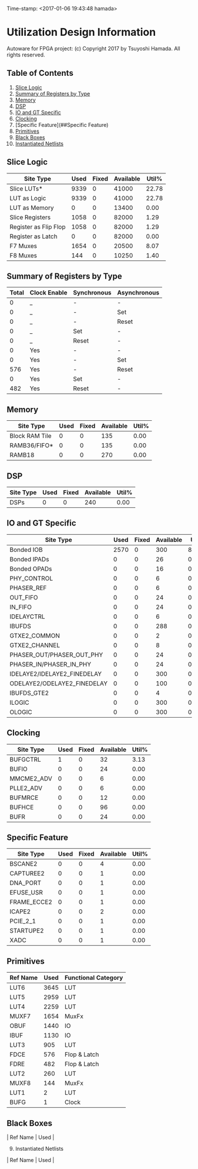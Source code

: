 Time-stamp: <2017-01-06 19:43:48 hamada>

# Utilization Design Information

Autoware for FPGA project: (c) Copyright 2017 by Tsuyoshi Hamada. All rights reserved.

## Table of Contents

1. [Slice Logic](##Slice_Logic)
1. [Summary of Registers by Type](##Summary_of_Registers_by_Type)
1. [Memory](##Memory)
1. [DSP](##DSP)
1. [IO and GT Specific](##IO_and_GT_Specific)
1. [Clocking](##Clocking)
1. [Specific Feature](##Specific Feature)
1. [Primitives](##Primitives)
1. [Black Boxes](##Black_Boxes)
1. [Instantiated Netlists](##Instantiated_Netlists)

## Slice Logic


|        Site Type        | Used | Fixed | Available | Util% |
|-------------------------|------|-------|-----------|-------|
| Slice LUTs*             | 9339 |     0 |     41000 | 22.78 |
|   LUT as Logic          | 9339 |     0 |     41000 | 22.78 |
|   LUT as Memory         |    0 |     0 |     13400 |  0.00 |
| Slice Registers         | 1058 |     0 |     82000 |  1.29 |
|   Register as Flip Flop | 1058 |     0 |     82000 |  1.29 |
|   Register as Latch     |    0 |     0 |     82000 |  0.00 |
| F7 Muxes                | 1654 |     0 |     20500 |  8.07 |
| F8 Muxes                |  144 |     0 |     10250 |  1.40 |


## Summary of Registers by Type


| Total | Clock Enable | Synchronous | Asynchronous |
|-------|--------------|-------------|--------------|
| 0     |            _ |           - |            - |
| 0     |            _ |           - |          Set |
| 0     |            _ |           - |        Reset |
| 0     |            _ |         Set |            - |
| 0     |            _ |       Reset |            - |
| 0     |          Yes |           - |            - |
| 0     |          Yes |           - |          Set |
| 576   |          Yes |           - |        Reset |
| 0     |          Yes |         Set |            - |
| 482   |          Yes |       Reset |            - |


## Memory


|    Site Type   | Used | Fixed | Available | Util% |
|----------------|------|-------|-----------|-------|
| Block RAM Tile |    0 |     0 |       135 |  0.00 |
|   RAMB36/FIFO* |    0 |     0 |       135 |  0.00 |
|   RAMB18       |    0 |     0 |       270 |  0.00 |


## DSP


| Site Type | Used | Fixed | Available | Util% |
|-----------|------|-------|-----------|-------|
| DSPs      |    0 |     0 |       240 |  0.00 |


## IO and GT Specific


|          Site Type          | Used | Fixed | Available |  Util% |
|-----------------------------|------|-------|-----------|--------|
| Bonded IOB                  | 2570 |     0 |       300 | 856.67 |
| Bonded IPADs                |    0 |     0 |        26 |   0.00 |
| Bonded OPADs                |    0 |     0 |        16 |   0.00 |
| PHY_CONTROL                 |    0 |     0 |         6 |   0.00 |
| PHASER_REF                  |    0 |     0 |         6 |   0.00 |
| OUT_FIFO                    |    0 |     0 |        24 |   0.00 |
| IN_FIFO                     |    0 |     0 |        24 |   0.00 |
| IDELAYCTRL                  |    0 |     0 |         6 |   0.00 |
| IBUFDS                      |    0 |     0 |       288 |   0.00 |
| GTXE2_COMMON                |    0 |     0 |         2 |   0.00 |
| GTXE2_CHANNEL               |    0 |     0 |         8 |   0.00 |
| PHASER_OUT/PHASER_OUT_PHY   |    0 |     0 |        24 |   0.00 |
| PHASER_IN/PHASER_IN_PHY     |    0 |     0 |        24 |   0.00 |
| IDELAYE2/IDELAYE2_FINEDELAY |    0 |     0 |       300 |   0.00 |
| ODELAYE2/ODELAYE2_FINEDELAY |    0 |     0 |       100 |   0.00 |
| IBUFDS_GTE2                 |    0 |     0 |         4 |   0.00 |
| ILOGIC                      |    0 |     0 |       300 |   0.00 |
| OLOGIC                      |    0 |     0 |       300 |   0.00 |


## Clocking


|  Site Type | Used | Fixed | Available | Util% |
|------------|------|-------|-----------|-------|
| BUFGCTRL   |    1 |     0 |        32 |  3.13 |
| BUFIO      |    0 |     0 |        24 |  0.00 |
| MMCME2_ADV |    0 |     0 |         6 |  0.00 |
| PLLE2_ADV  |    0 |     0 |         6 |  0.00 |
| BUFMRCE    |    0 |     0 |        12 |  0.00 |
| BUFHCE     |    0 |     0 |        96 |  0.00 |
| BUFR       |    0 |     0 |        24 |  0.00 |


## Specific Feature


|  Site Type  | Used | Fixed | Available | Util% |
|-------------|------|-------|-----------|-------|
| BSCANE2     |    0 |     0 |         4 |  0.00 |
| CAPTUREE2   |    0 |     0 |         1 |  0.00 |
| DNA_PORT    |    0 |     0 |         1 |  0.00 |
| EFUSE_USR   |    0 |     0 |         1 |  0.00 |
| FRAME_ECCE2 |    0 |     0 |         1 |  0.00 |
| ICAPE2      |    0 |     0 |         2 |  0.00 |
| PCIE_2_1    |    0 |     0 |         1 |  0.00 |
| STARTUPE2   |    0 |     0 |         1 |  0.00 |
| XADC        |    0 |     0 |         1 |  0.00 |


## Primitives


| Ref Name | Used | Functional Category |
|----------|------|---------------------|
| LUT6     | 3645 |                 LUT |
| LUT5     | 2959 |                 LUT |
| LUT4     | 2259 |                 LUT |
| MUXF7    | 1654 |               MuxFx |
| OBUF     | 1440 |                  IO |
| IBUF     | 1130 |                  IO |
| LUT3     |  905 |                 LUT |
| FDCE     |  576 |        Flop & Latch |
| FDRE     |  482 |        Flop & Latch |
| LUT2     |  260 |                 LUT |
| MUXF8    |  144 |               MuxFx |
| LUT1     |    2 |                 LUT |
| BUFG     |    1 |               Clock |


## Black Boxes


| Ref Name | Used |



9. Instantiated Netlists


| Ref Name | Used |


